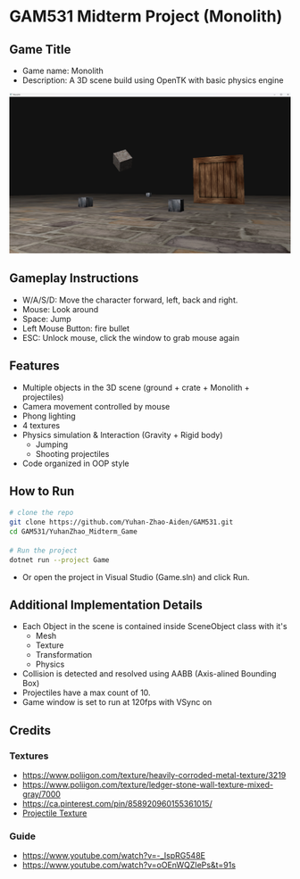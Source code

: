 # GAM531 Midterm Project (Monolith)

## Game Title

- Game name: Monolith
- Description: A 3D scene build using OpenTK with basic physics engine
<p align="center">
  <img src="Screenshot 2025-10-30 223326.png" width="1000" alt="Centered cube render">
</p>

## Gameplay Instructions

- W/A/S/D: Move the character forward, left, back and right.
- Mouse: Look around
- Space: Jump
- Left Mouse Button: fire bullet
- ESC: Unlock mouse, click the window to grab mouse again

## Features
- Multiple objects in the 3D scene (ground + crate + Monolith + projectiles)
- Camera movement controlled by mouse
- Phong lighting
- 4 textures
- Physics simulation & Interaction (Gravity + Rigid body)
  - Jumping
  - Shooting projectiles
- Code organized in OOP style

## How to Run
``` bash
# clone the repo
git clone https://github.com/Yuhan-Zhao-Aiden/GAM531.git
cd GAM531/YuhanZhao_Midterm_Game

# Run the project
dotnet run --project Game
```

- Or open the project in Visual Studio (Game.sln) and click Run.

## Additional Implementation Details

- Each Object in the scene is contained inside SceneObject class with it's
  - Mesh
  - Texture
  - Transformation
  - Physics
- Collision is detected and resolved using AABB (Axis-alined Bounding Box)
- Projectiles have a max count of 10.
- Game window is set to run at 120fps with VSync on

## Credits

### Textures

- https://www.poliigon.com/texture/heavily-corroded-metal-texture/3219
- https://www.poliigon.com/texture/ledger-stone-wall-texture-mixed-gray/7000
- https://ca.pinterest.com/pin/858920960155361015/
- [Projectile Texture](https://www.freepik.com/free-photo/top-view-dark-background-texture-concrete-surface_11776758.htm#fromView=keyword&page=1&position=25&uuid=f5e5988f-eeb0-4a58-913c-bef5a7608f95&query=Rough+metal+texture)

### Guide

- https://www.youtube.com/watch?v=-_IspRG548E
- https://www.youtube.com/watch?v=oOEnWQZIePs&t=91s